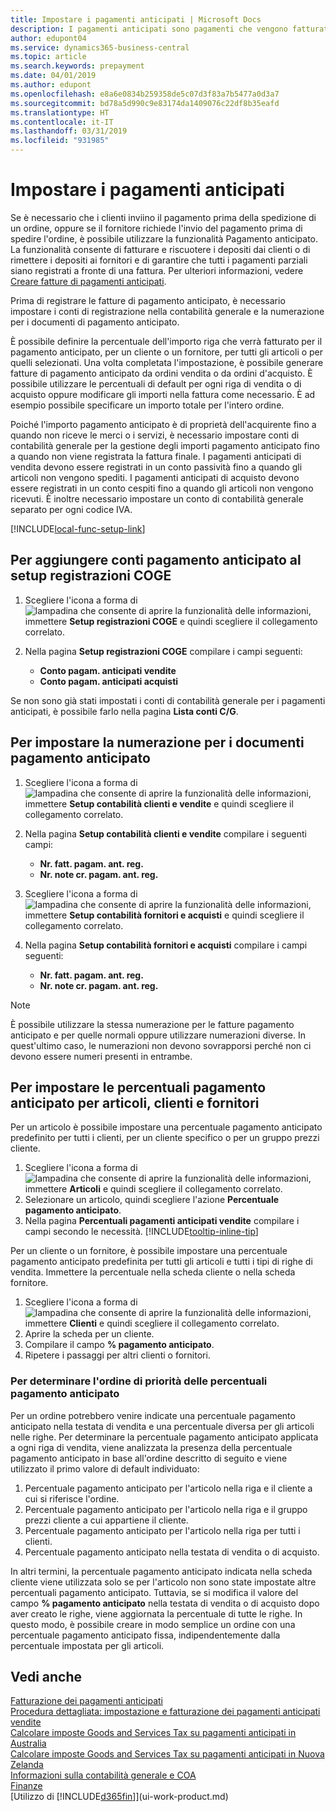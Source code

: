 ```yaml
---
title: Impostare i pagamenti anticipati | Microsoft Docs
description: I pagamenti anticipati sono pagamenti che vengono fatturati e registrati in un ordine di pagamento anticipato di vendita o di acquisto prima della fatturazione finale. Potrebbe essere necessario richiedere un deposito prima di iniziare la produzione di articoli su ordine oppure richiedere il pagamento prima della spedizione degli articoli a un cliente. La funzionalità di pagamento anticipato consente di fatturare e riscuotere i depositi richiesti dai clienti o di rimettere i depositi ai fornitori. In questo modo è possibile assicurarsi che tutti i pagamenti siano registrati a fronte di una fattura.
author: edupont04
ms.service: dynamics365-business-central
ms.topic: article
ms.search.keywords: prepayment
ms.date: 04/01/2019
ms.author: edupont
ms.openlocfilehash: e8a6e0834b259358de5c07d3f83a7b5477a0d3a7
ms.sourcegitcommit: bd78a5d990c9e83174da1409076c22df8b35eafd
ms.translationtype: HT
ms.contentlocale: it-IT
ms.lasthandoff: 03/31/2019
ms.locfileid: "931985"
---
```

# <a name="set-up-prepayments"></a>Impostare i pagamenti anticipati
Se è necessario che i clienti inviino il pagamento prima della spedizione di un ordine, oppure se il fornitore richiede l'invio del pagamento prima di spedire l'ordine, è possibile utilizzare la funzionalità Pagamento anticipato. La funzionalità consente di fatturare e riscuotere i depositi dai clienti o di rimettere i depositi ai fornitori e di garantire che tutti i pagamenti parziali siano registrati a fronte di una fattura. Per ulteriori informazioni, vedere [Creare fatture di pagamenti anticipati](finance-how-to-create-prepayment-invoices.md).

Prima di registrare le fatture di pagamento anticipato, è necessario impostare i conti di registrazione nella contabilità generale e la numerazione per i documenti di pagamento anticipato.  

È possibile definire la percentuale dell'importo riga che verrà fatturato per il pagamento anticipato, per un cliente o un fornitore, per tutti gli articoli o per quelli selezionati. Una volta completata l'impostazione, è possibile generare fatture di pagamento anticipato da ordini vendita o da ordini d'acquisto. È possibile utilizzare le percentuali di default per ogni riga di vendita o di acquisto oppure modificare gli importi nella fattura come necessario. È ad esempio possibile specificare un importo totale per l'intero ordine.  

Poiché l'importo pagamento anticipato è di proprietà dell'acquirente fino a quando non riceve le merci o i servizi, è necessario impostare conti di contabilità generale per la gestione degli importi pagamento anticipato fino a quando non viene registrata la fattura finale. I pagamenti anticipati di vendita devono essere registrati in un conto passività fino a quando gli articoli non vengono spediti. I pagamenti anticipati di acquisto devono essere registrati in un conto cespiti fino a quando gli articoli non vengono ricevuti. È inoltre necessario impostare un conto di contabilità generale separato per ogni codice IVA.  

[!INCLUDE[local-func-setup-link](includes/local-func-setup-link.md)]

## <a name="to-add-prepayment-accounts-to-the-general-posting-setup"></a>Per aggiungere conti pagamento anticipato al setup registrazioni COGE  

1. Scegliere l'icona a forma di ![lampadina che consente di aprire la funzionalità delle informazioni](media/ui-search/search_small.png "Informazioni sull'operazione che si desidera eseguire"), immettere **Setup registrazioni COGE** e quindi scegliere il collegamento correlato.
2. Nella pagina **Setup registrazioni COGE** compilare i campi seguenti:  

    - **Conto pagam. anticipati vendite**  
    - **Conto pagam. anticipati acquisti**  

Se non sono già stati impostati i conti di contabilità generale per i pagamenti anticipati, è possibile farlo nella pagina **Lista conti C/G**.  

## <a name="to-set-up-number-series-for-prepayment-documents"></a>Per impostare la numerazione per i documenti pagamento anticipato  

1. Scegliere l'icona a forma di ![lampadina che consente di aprire la funzionalità delle informazioni](media/ui-search/search_small.png "Informazioni sull'operazione che si desidera eseguire"), immettere **Setup contabilità clienti e vendite** e quindi scegliere il collegamento correlato.
2. Nella pagina **Setup contabilità clienti e vendite** compilare i seguenti campi:  

   - **Nr. fatt. pagam. ant. reg.**
   - **Nr. note cr. pagam. ant. reg.**

1. Scegliere l'icona a forma di ![lampadina che consente di aprire la funzionalità delle informazioni](media/ui-search/search_small.png "Informazioni sull'operazione che si desidera eseguire"), immettere **Setup contabilità fornitori e acquisti** e quindi scegliere il collegamento correlato.
2. Nella pagina **Setup contabilità fornitori e acquisti** compilare i campi seguenti:

    - **Nr. fatt. pagam. ant. reg.**
    - **Nr. note cr. pagam. ant. reg.**

> [!NOTE]  
>  È possibile utilizzare la stessa numerazione per le fatture pagamento anticipato e per quelle normali oppure utilizzare numerazioni diverse. In quest'ultimo caso, le numerazioni non devono sovrapporsi perché non ci devono essere numeri presenti in entrambe.  

## <a name="to-set-up-prepayment-percentages-for-items-customers-and-vendors"></a>Per impostare le percentuali pagamento anticipato per articoli, clienti e fornitori  
Per un articolo è possibile impostare una percentuale pagamento anticipato predefinito per tutti i clienti, per un cliente specifico o per un gruppo prezzi cliente.  

1. Scegliere l'icona a forma di ![lampadina che consente di aprire la funzionalità delle informazioni](media/ui-search/search_small.png "Informazioni sull'operazione che si desidera eseguire"), immettere **Articoli** e quindi scegliere il collegamento correlato.
2. Selezionare un articolo, quindi scegliere l'azione **Percentuale pagamento anticipato**.  
3. Nella pagina **Percentuali pagamenti anticipati vendite** compilare i campi secondo le necessità. [!INCLUDE[tooltip-inline-tip](includes/tooltip-inline-tip_md.md)]

Per un cliente o un fornitore, è possibile impostare una percentuale pagamento anticipato predefinita per tutti gli articoli e tutti i tipi di righe di vendita. Immettere la percentuale nella scheda cliente o nella scheda fornitore.

1. Scegliere l'icona a forma di ![lampadina che consente di aprire la funzionalità delle informazioni](media/ui-search/search_small.png "Informazioni sull'operazione che si desidera eseguire"), immettere **Clienti** e quindi scegliere il collegamento correlato.
2. Aprire la scheda per un cliente.
3. Compilare il campo **% pagamento anticipato**.
4. Ripetere i passaggi per altri clienti o fornitori.  

### <a name="to-determine-which-prepayment-percentage-has-first-priority"></a>Per determinare l'ordine di priorità delle percentuali pagamento anticipato  
Per un ordine potrebbero venire indicate una percentuale pagamento anticipato nella testata di vendita e una percentuale diversa per gli articoli nelle righe. Per determinare la percentuale pagamento anticipato applicata a ogni riga di vendita, viene analizzata la presenza della percentuale pagamento anticipato in base all'ordine descritto di seguito e viene utilizzato il primo valore di default individuato:  
1. Percentuale pagamento anticipato per l'articolo nella riga e il cliente a cui si riferisce l'ordine.  
2. Percentuale pagamento anticipato per l'articolo nella riga e il gruppo prezzi cliente a cui appartiene il cliente.  
3. Percentuale pagamento anticipato per l'articolo nella riga per tutti i clienti.  
4. Percentuale pagamento anticipato nella testata di vendita o di acquisto.  

In altri termini, la percentuale pagamento anticipato indicata nella scheda cliente viene utilizzata solo se per l'articolo non sono state impostate altre percentuali pagamento anticipato. Tuttavia, se si modifica il valore del campo **% pagamento anticipato** nella testata di vendita o di acquisto dopo aver creato le righe, viene aggiornata la percentuale di tutte le righe. In questo modo, è possibile creare in modo semplice un ordine con una percentuale pagamento anticipato fissa, indipendentemente dalla percentuale impostata per gli articoli.

## <a name="see-also"></a>Vedi anche  

[Fatturazione dei pagamenti anticipati](finance-invoice-prepayments.md)  
[Procedura dettagliata: impostazione e fatturazione dei pagamenti anticipati vendite](walkthrough-setting-up-and-invoicing-sales-prepayments.md)  
[Calcolare imposte Goods and Services Tax su pagamenti anticipati in Australia](LocalFunctionality/Australia/how-to-calculate-goods-and-services-tax-on-prepayments.md)  
[Calcolare imposte Goods and Services Tax su pagamenti anticipati in Nuova Zelanda](LocalFunctionality/NewZealand/how-to-calculate-goods-and-services-tax-on-prepayments.md)  
[Informazioni sulla contabilità generale e COA](finance-general-ledger.md)  
[Finanze](finance.md)  
[Utilizzo di [!INCLUDE[d365fin](includes/d365fin_md.md)]](ui-work-product.md)
